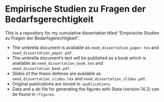 # Empirische Studien zu Fragen der Bedarfsgerechtigkeit

This is a repository for my cumulative dissertation titled “Empirische Studien zu Fragen der Bedarfsgerechtigkeit”.

- The umbrella document is available as `need_dissertation_paper.tex` and `need_dissertation_paper.pdf`.
- The umbrella document’s text will be published as a book which is available as `need_dissertation_book.tex` and `need_dissertation_book.pdf`.
- Slides of the thesis defense are available as `need_dissertation_slides.tex` and `need_dissertation_slides.pdf`.
- Original publications are stored in `/publications`.
- Data and a do file for generating the figures with Stata (version 14.2) can be found in `/figures`.
